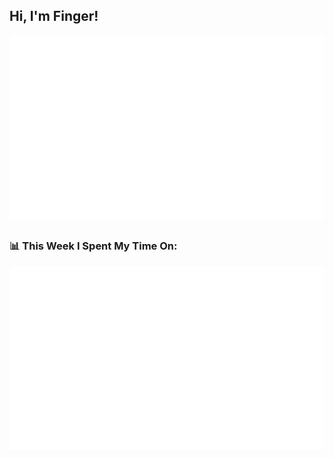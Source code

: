 <h2> Hi, I'm Finger!</h2>

<img align="right" src="https://raw.githubusercontent.com/spianmo/github-stats/master/generated/overview.svg#gh-light-mode-only">

<!-- <img align="right" height="160em" src="https://github-readme-stats-eight-theta.vercel.app/api/top-langs/?username=spianmo&layout=compact&langs_count=8&theme=algolia"/>	 -->
	
```go
package main

type Me struct {
	Name   string
	Job    string
	Code   string
	Skills string
}

func main() {
	me := &Me{
		Name:   "Finger",
		Job:    "Client-side Engineer",
		Code:   "Java, Kotlin, C#, Rust and C++ and Others",
		Skills: "Android, Security, Cross-platform client, NLP, CV, ASR ^o^",
	}
	_ = me
}
```


<h3>📊 This Week I Spent My Time On:</h3>
<img align='right' src="https://raw.githubusercontent.com/spianmo/github-stats/master/generated/languages.svg#gh-light-mode-only">

<!--START_SECTION:waka-->

```txt
Python                         6 hrs 27 mins   ██████▓░░░░░░░░░░░░░░░░░░   27.25 %
Jupyter                        5 hrs 10 mins   █████▒░░░░░░░░░░░░░░░░░░░   21.85 %
Kotlin                         4 hrs 28 mins   ████▓░░░░░░░░░░░░░░░░░░░░   18.92 %
SQL                            4 hrs           ████▒░░░░░░░░░░░░░░░░░░░░   16.93 %
C++                            1 hr 13 mins    █▒░░░░░░░░░░░░░░░░░░░░░░░   05.17 %
```

<!--END_SECTION:waka-->
